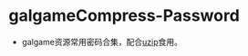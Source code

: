# galgameCompress-Password

- galgame资源常用密码合集，配合[uzip](https://www.yuque.com/farkaway/uzip/mhy85w)食用。
